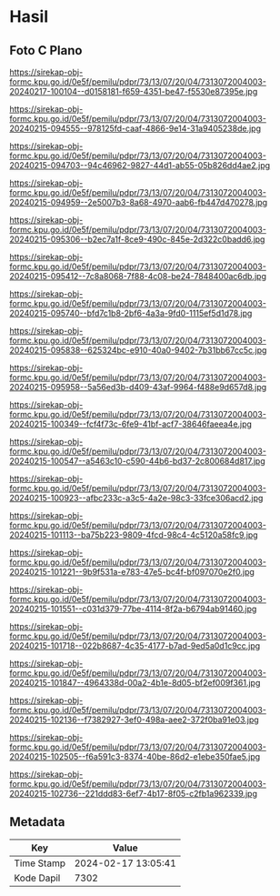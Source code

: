 # Hasil

## Foto C Plano

https://sirekap-obj-formc.kpu.go.id/0e5f/pemilu/pdpr/73/13/07/20/04/7313072004003-20240217-100104--d0158181-f659-4351-be47-f5530e87395e.jpg

https://sirekap-obj-formc.kpu.go.id/0e5f/pemilu/pdpr/73/13/07/20/04/7313072004003-20240215-094555--978125fd-caaf-4866-9e14-31a9405238de.jpg

https://sirekap-obj-formc.kpu.go.id/0e5f/pemilu/pdpr/73/13/07/20/04/7313072004003-20240215-094703--94c46962-9827-44d1-ab55-05b826dd4ae2.jpg

https://sirekap-obj-formc.kpu.go.id/0e5f/pemilu/pdpr/73/13/07/20/04/7313072004003-20240215-094959--2e5007b3-8a68-4970-aab6-fb447d470278.jpg

https://sirekap-obj-formc.kpu.go.id/0e5f/pemilu/pdpr/73/13/07/20/04/7313072004003-20240215-095306--b2ec7a1f-8ce9-490c-845e-2d322c0badd6.jpg

https://sirekap-obj-formc.kpu.go.id/0e5f/pemilu/pdpr/73/13/07/20/04/7313072004003-20240215-095412--7c8a8068-7f88-4c08-be24-7848400ac6db.jpg

https://sirekap-obj-formc.kpu.go.id/0e5f/pemilu/pdpr/73/13/07/20/04/7313072004003-20240215-095740--bfd7c1b8-2bf6-4a3a-9fd0-1115ef5d1d78.jpg

https://sirekap-obj-formc.kpu.go.id/0e5f/pemilu/pdpr/73/13/07/20/04/7313072004003-20240215-095838--625324bc-e910-40a0-9402-7b31bb67cc5c.jpg

https://sirekap-obj-formc.kpu.go.id/0e5f/pemilu/pdpr/73/13/07/20/04/7313072004003-20240215-095958--5a56ed3b-d409-43af-9964-f488e9d657d8.jpg

https://sirekap-obj-formc.kpu.go.id/0e5f/pemilu/pdpr/73/13/07/20/04/7313072004003-20240215-100349--fcf4f73c-6fe9-41bf-acf7-38646faeea4e.jpg

https://sirekap-obj-formc.kpu.go.id/0e5f/pemilu/pdpr/73/13/07/20/04/7313072004003-20240215-100547--a5463c10-c590-44b6-bd37-2c800684d817.jpg

https://sirekap-obj-formc.kpu.go.id/0e5f/pemilu/pdpr/73/13/07/20/04/7313072004003-20240215-100923--afbc233c-a3c5-4a2e-98c3-33fce306acd2.jpg

https://sirekap-obj-formc.kpu.go.id/0e5f/pemilu/pdpr/73/13/07/20/04/7313072004003-20240215-101113--ba75b223-9809-4fcd-98c4-4c5120a58fc9.jpg

https://sirekap-obj-formc.kpu.go.id/0e5f/pemilu/pdpr/73/13/07/20/04/7313072004003-20240215-101221--9b9f531a-e783-47e5-bc4f-bf097070e2f0.jpg

https://sirekap-obj-formc.kpu.go.id/0e5f/pemilu/pdpr/73/13/07/20/04/7313072004003-20240215-101551--c031d379-77be-4114-8f2a-b6794ab91460.jpg

https://sirekap-obj-formc.kpu.go.id/0e5f/pemilu/pdpr/73/13/07/20/04/7313072004003-20240215-101718--022b8687-4c35-4177-b7ad-9ed5a0d1c9cc.jpg

https://sirekap-obj-formc.kpu.go.id/0e5f/pemilu/pdpr/73/13/07/20/04/7313072004003-20240215-101847--4964338d-00a2-4b1e-8d05-bf2ef009f361.jpg

https://sirekap-obj-formc.kpu.go.id/0e5f/pemilu/pdpr/73/13/07/20/04/7313072004003-20240215-102136--f7382927-3ef0-498a-aee2-372f0ba91e03.jpg

https://sirekap-obj-formc.kpu.go.id/0e5f/pemilu/pdpr/73/13/07/20/04/7313072004003-20240215-102505--f6a591c3-8374-40be-86d2-e1ebe350fae5.jpg

https://sirekap-obj-formc.kpu.go.id/0e5f/pemilu/pdpr/73/13/07/20/04/7313072004003-20240215-102736--221ddd83-6ef7-4b17-8f05-c2fb1a962339.jpg


## Metadata

| Key        | Value               |
| ---------- | ------------------- |
| Time Stamp | 2024-02-17 13:05:41 |
| Kode Dapil | 7302                |



